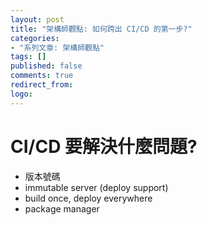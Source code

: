 ```yaml
---
layout: post
title: "架構師觀點: 如何跨出 CI/CD 的第一步?"
categories:
- "系列文章: 架構師觀點"
tags: []
published: false
comments: true
redirect_from:
logo: 
---
```









# CI/CD 要解決什麼問題?

- 版本號碼
- immutable server (deploy support)
- build once, deploy everywhere
- package manager
